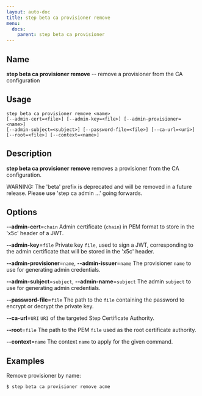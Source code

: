 ```yaml
---
layout: auto-doc
title: step beta ca provisioner remove
menu:
  docs:
    parent: step beta ca provisioner
---
```


## Name
**step beta ca provisioner remove** -- remove a provisioner from the CA configuration

## Usage

```raw
step beta ca provisioner remove <name>
[--admin-cert=<file>] [--admin-key=<file>] [--admin-provisioner=<name>]
[--admin-subject=<subject>] [--password-file=<file>] [--ca-url=<uri>]
[--root=<file>] [--context=<name>]
```

## Description

**step beta ca provisioner remove** removes a provisioner from the CA configuration.

WARNING: The 'beta' prefix is deprecated and will be removed in a future release.
Please use 'step ca admin ...' going forwards.

## Options


**--admin-cert**=`chain`
Admin certificate (`chain`) in PEM format to store in the 'x5c' header of a JWT.

**--admin-key**=`file`
Private key `file`, used to sign a JWT, corresponding to the admin certificate that will
be stored in the 'x5c' header.

**--admin-provisioner**=`name`, **--admin-issuer**=`name`
The provisioner `name` to use for generating admin credentials.

**--admin-subject**=`subject`, **--admin-name**=`subject`
The admin `subject` to use for generating admin credentials.

**--password-file**=`file`
The path to the `file` containing the password to encrypt or decrypt the private key.

**--ca-url**=`URI`
`URI` of the targeted Step Certificate Authority.

**--root**=`file`
The path to the PEM `file` used as the root certificate authority.

**--context**=`name`
The context `name` to apply for the given command.

## Examples

Remove provisioner by name:
```shell
$ step beta ca provisioner remove acme
```


